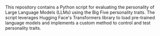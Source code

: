 This repository contains a Python script for evaluating the personality of Large Language Models (LLMs) using the Big Five personality traits. The script leverages Hugging Face's Transformers library to load pre-trained language models and implements a custom method to control and test personality traits.
